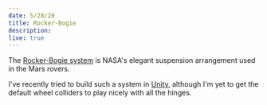 ```yaml
---
date: 5/28/20
title: Rocker-Bogie
description: 
live: true
---
```


The [Rocker-Bogie system](https://en.wikipedia.org/wiki/Rocker-bogie) is NASA's elegant suspension arrangement used in the Mars rovers. 

I've recently tried to build such a system in [Unity](https://unity.com/), although I'm yet to get the default wheel colliders to play nicely with all the hinges.